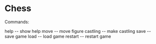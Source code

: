 # Chess

Commands:

help      --  show help
move      --  move figure
castling  --  make castling
save      --  save game
load      --  load game
restart   --  restart game
